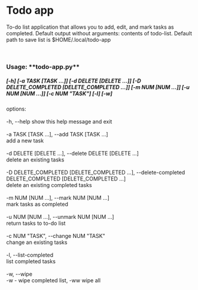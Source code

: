 # Todo app
<p>To-do list application that allows you to add, edit, and mark tasks as completed. Default output without arguments:
contents of todo-list. Default path to save list is $HOME/.local/todo-app</p>
<br> 

<h3>Usage: **todo-app.py**</h3>

<h5><em>[-h] [-a TASK [TASK ...]] [-d DELETE [DELETE ...]] [-D DELETE_COMPLETED [DELETE_COMPLETED ...]] [-m NUM [NUM ...]] [-u NUM [NUM ...]] [-c NUM "TASK"] [-l] [-w]</em></h5>

options:
<br><br>
  -h, --help            show this help message and exit
<br> <br>
  -a TASK [TASK ...], --add TASK [TASK ...]  
                        add a new task
<br> <br>
  -d DELETE [DELETE ...], --delete DELETE [DELETE ...]  
                        delete an existing tasks
<br> <br>
  -D DELETE_COMPLETED [DELETE_COMPLETED ...], --delete-completed DELETE_COMPLETED [DELETE_COMPLETED ...]  
                        delete an existing completed tasks
<br> <br>
  -m NUM [NUM ...], --mark NUM [NUM ...]  
                        mark tasks as completed
<br> <br>
  -u NUM [NUM ...], --unmark NUM [NUM ...]  
                        return tasks to to-do list
<br><br>
  -c NUM "TASK", --change NUM "TASK"  
                        change an existing tasks
<br><br>
  -l, --list-completed  
list completed tasks
<br><br>
  -w, --wipe  
-w - wipe completed list, -ww wipe all
